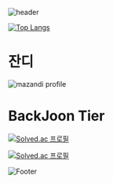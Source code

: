![header](https://capsule-render.vercel.app/api?type=rect&color=auto&height=200&section=header&text=JAVA%20STUDY&fontSize=50&animation=twinkling)

[![Top Langs](https://github-readme-stats.vercel.app/api/top-langs/?username=bansongs)](https://github.com/bansongs/github-readme-stats)


# 잔디
<!-- BackJoon Tier -->
![mazandi profile](http://mazandi.herokuapp.com/api?handle=bansongs&theme=warm)


# BackJoon Tier
<!-- BOX -->
[![Solved.ac
프로필](http://mazassumnida.wtf/api/v2/generate_badge?boj=bansongs)](https://solved.ac/bansongs)

<!-- MINI -->
[![Solved.ac
프로필](http://mazassumnida.wtf/api/mini/generate_badge?boj=bansongs)](https://solved.ac/bansongs)

![Footer](https://capsule-render.vercel.app/api?type=waving&color=auto&height=200&section=footer)
